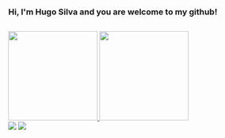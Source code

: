 ### Hi, I'm Hugo Silva and you are welcome to my github!
##

<div>
  <a href='https://github.com/HugoSilva05' target="_blank">
  <img height='180em' src='https://github-readme-stats.vercel.app/api?username=HugoSilva05&show_icons=true&theme=dark'/>
  <img height='180em' src='https://github-readme-stats.vercel.app/api/top-langs/?username=HugoSilva05&langs_count=8&theme=dark'/>
  </a>
</div>


<div>
 <a href="https://www.linkedin.com/in/hugosilva05/" target="_blank"><img src="https://img.shields.io/badge/LinkedIn-0077B5?style=for-the-badge&logo=linkedin&logoColor=white" target="_blank"></a> 
 <a href="mailto:hugo.matos.silva00@gmail.com" target="_blank"><img src="https://img.shields.io/badge/Gmail-D14836?style=for-the-badge&logo=gmail&logoColor=white"></a> 
 
</div>
